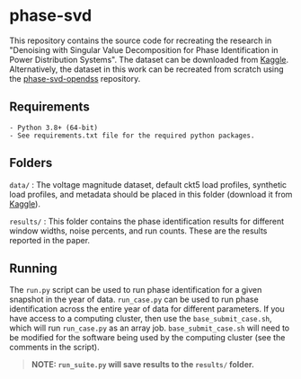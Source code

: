 # **phase-svd**

This repository contains the source code for recreating the research in "Denoising with Singular Value Decomposition for Phase Identification in Power Distribution Systems". The dataset can be downloaded from [Kaggle](https://www.kaggle.com/msk5sdata/phase-svd). Alternatively, the dataset in this work can be recreated from scratch using the [phase-svd-opendss](https://github.com/msk-5s/phase-svd-opendss.git) repository.

## Requirements
    - Python 3.8+ (64-bit)
    - See requirements.txt file for the required python packages.

## Folders
`data/`
: The voltage magnitude dataset, default ckt5 load profiles, synthetic load profiles, and metadata should be placed in this folder (download it from [Kaggle](https://www.kaggle.com/msk5sdata/phase-svd)).

`results/`
: This folder contains the phase identification results for different window widths, noise percents, and run counts. These are the results reported in the paper.

## Running
The `run.py` script can be used to run phase identification for a given snapshot in the year of data. `run_case.py` can be used to run phase identification across the entire year of data for different parameters. If you have access to a computing cluster, then use the `base_submit_case.sh`, which will run `run_case.py` as an array job. `base_submit_case.sh` will need to be modified for the software being used by the computing cluster (see the comments in the script).
> **NOTE: `run_suite.py` will save results to the `results/` folder.**
